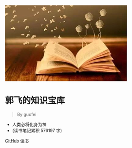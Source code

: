 ![logo](media/pic.jpg)

# 郭飞的知识宝库

> By guofei

* 人类必将化身为神
* (读书笔记累积 576197 字)

[GitHub](https://github.com/guofei9987/guofei9987.github.io)
[读书](/README)
